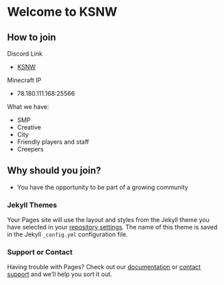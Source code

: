 # Welcome to KSNW

## How to join

Discord Link
* [KSNW](https://discord.gg/jDCTrmD)


Minecraft IP
* 78.180.111.168:25566
 

What we have:
* SMP
* Creative
* City
* Friendly players and staff
* Creepers


## Why should you join?

* You have the opportunity to be part of a growing community

### Jekyll Themes

Your Pages site will use the layout and styles from the Jekyll theme you have selected in your [repository settings](https://github.com/Imagonow55/ksnw/settings). The name of this theme is saved in the Jekyll `_config.yml` configuration file.

### Support or Contact

Having trouble with Pages? Check out our [documentation](https://help.github.com/categories/github-pages-basics/) or [contact support](https://github.com/contact) and we’ll help you sort it out.
